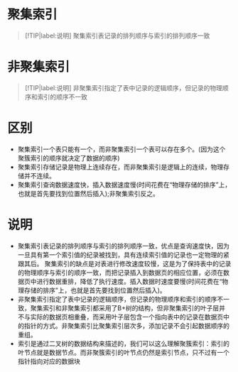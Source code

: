 # 聚集索引
>[!TIP|label:说明]
聚集索引表记录的排列顺序与索引的排列顺序一致


# 非聚集索引
>[!TIP|label:说明]
非聚集索引指定了表中记录的逻辑顺序，但记录的物理顺序和索引的顺序不一致

# 区别
- 聚集索引一个表只能有一个，而非聚集索引一个表可以存在多个。(因为这个聚簇索引的顺序就决定了数据的顺序)
- 聚集索引存储记录是物理上连续存在，而非聚集索引是逻辑上的连续，物理存储并不连续。
- 聚集索引查询数据速度快，插入数据速度慢(时间花费在“物理存储的排序”上，也就是首先要找到位置然后插入);非聚集索引反之。

# 说明
- 聚集索引表记录的排列顺序与索引的排列顺序一致，优点是查询速度快，因为一旦具有第一个索引值的纪录被找到，具有连续索引值的记录也一定物理的紧跟其后。
聚集索引的缺点是对表进行修改速度较慢，这是为了保持表中的记录的物理顺序与索引的顺序一致，而把记录插入到数据页的相应位置，必须在数据页中进行数据重排，降低了执行速度。插入数据时速度要慢(时间花费在“物理存储的排序”上，也就是首先要找到位置然后插入)。
- 非聚集索引指定了表中记录的逻辑顺序，但记录的物理顺序和索引的顺序不一致，聚集索引和非聚集索引都采用了B+树的结构，但非聚集索引的叶子层并不与实际的数据页相重叠，而采用叶子层包含一个指向表中的记录在数据页中的指针的方式。非聚集索引比聚集索引层次多，添加记录不会引起数据顺序的重组。
- 索引是通过二叉树的数据结构来描述的，我们可以这么理解聚簇索引：索引的叶节点就是数据节点。而非聚簇索引的叶节点仍然是索引节点，只不过有一个指针指向对应的数据块